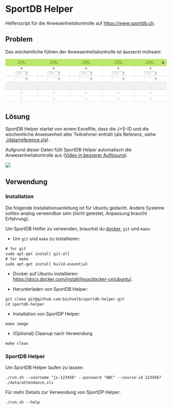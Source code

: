 # SportDB Helper

Helferscript für die Anwesenheitskontrolle auf https://www.sportdb.ch.

## Problem

Das wöchentliche führen der Anwesenheitskontrolle ist äusserst mühsam:

![](images/empty-form.png)

## Lösung

SportDB Helper startet von einem Excelfile, dass die J+S-ID und die wöchentliche Anwesenheit
aller Teilnehmer enthält (als Referenz, siehe [./data/reference.xls](./data/reference.xls)).

Aufgrund dieser Daten füllt SportDB Helper automatisch die Anwesenheitskontrolle aus ([Video in besserer Auflösung](images/in-action.mp4?raw=true)).

![](images/in-action.gif)

## Verwendung

### Installation

Die folgende Installationsanleitung ist für Ubuntu gedacht. Andere Systeme sollten analog verwendbar sein (nicht getestet, Anpassung braucht Erfahrung).

Um SportDB Helfer zu verwenden, brauchst du [docker](https://docs.docker.com/install/), `git` und `make`:

- Um `git` und `make` zu installieren:
```
# for git
sudo apt-get install git-all
# for make
sudo apt-get install build-essential

```

- Docker auf Ubuntu installieren: https://docs.docker.com/install/linux/docker-ce/ubuntu/.

- Herunterladen von SportDB Helper:

```
git clone git@github.com:bichselb/sportdb-helper.git
cd sportdb-helper
```

- Installation von SportDP Helper:

```
make image
```

- (Optional) Cleanup nach Verwendung

```
make clean
```

### SportDB Helper

Um SportDB Helper laufen zu lassen:

```
./run.sh --username "js-123456" --password "ABC" --course-id 1234567 ./data/attendance.xls
```

Für mehr Details zur Verwendung von SportDP Helper:
```
./run.sh --help
```
